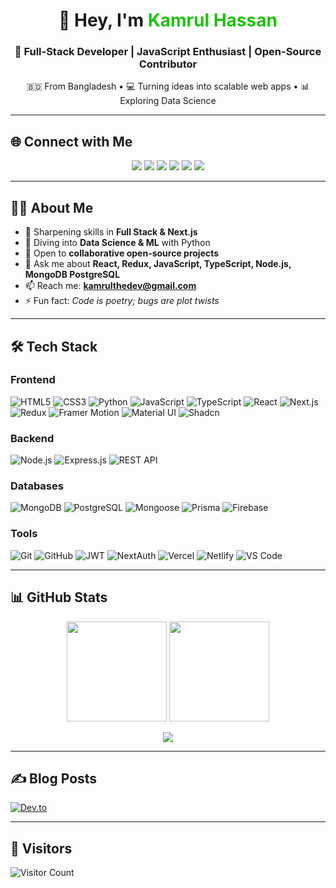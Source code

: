 <h1 align="center">👋 Hey, I'm <span style="color:#20C20E">Kamrul Hassan</span></h1>

<h3 align="center">🚀 Full-Stack Developer | JavaScript Enthusiast | Open-Source Contributor</h3>
<p align="center">
  🇧🇩 From Bangladesh • 💻 Turning ideas into scalable web apps • 📊 Exploring Data Science
</p>

---

## 🌐 Connect with Me
<p align="center">
  <a href="https://www.linkedin.com/in/kamrul-hassan68/"><img src="https://img.shields.io/badge/LinkedIn-0A66C2?style=flat-square&logo=linkedin&logoColor=white"/></a>
  <a href="https://dev.to/kamrulthedev"><img src="https://img.shields.io/badge/Dev.to-000000?style=flat-square&logo=dev.to&logoColor=white"/></a>
  <a href="https://x.com/kamrulhassan68"><img src="https://img.shields.io/badge/Twitter-1DA1F2?style=flat-square&logo=twitter&logoColor=white"/></a>
  <a href="https://www.youtube.com/@KamrulHasan-ue7xo"><img src="https://img.shields.io/badge/YouTube-FF0000?style=flat-square&logo=youtube&logoColor=white"/></a>
  <a href="https://www.facebook.com/kamrulscripts"><img src="https://img.shields.io/badge/Facebook-1877F2?style=flat-square&logo=facebook&logoColor=white"/></a>
  <a href="https://www.instagram.com/kamrulscripts"><img src="https://img.shields.io/badge/Instagram-E4405F?style=flat-square&logo=instagram&logoColor=white"/></a>
</p>

---

## 👨‍💻 About Me
- 🔭 Sharpening skills in **Full Stack & Next.js**  
- 🌱 Diving into **Data Science & ML** with Python  
- 👯 Open to **collaborative open-source projects**  
- 💬 Ask me about **React, Redux, JavaScript, TypeScript, Node.js, MongoDB PostgreSQL**  
- 📫 Reach me: **kamrulthedev@gmail.com**  
- ⚡ Fun fact: *Code is poetry; bugs are plot twists*  

---

## 🛠️ Tech Stack

### Frontend
![HTML5](https://img.shields.io/badge/HTML5-E34F26?style=for-the-badge&logo=html5&logoColor=white)
![CSS3](https://img.shields.io/badge/CSS3-1572B6?style=for-the-badge&logo=css3&logoColor=white)
![Python](https://img.shields.io/badge/Python-3670A0?style=for-the-badge&logo=python&logoColor=ffdd54)
![JavaScript](https://img.shields.io/badge/JavaScript-F7DF1E?style=for-the-badge&logo=javascript&logoColor=black)
![TypeScript](https://img.shields.io/badge/TypeScript-007ACC?style=for-the-badge&logo=typescript&logoColor=white)
![React](https://img.shields.io/badge/React-20232A?style=for-the-badge&logo=react&logoColor=61DAFB)
![Next.js](https://img.shields.io/badge/Next.js-000000?style=for-the-badge&logo=nextdotjs&logoColor=white)
![Redux](https://img.shields.io/badge/Redux-764ABC?style=for-the-badge&logo=redux&logoColor=white)
![Framer Motion](https://img.shields.io/badge/Framer_Motion-0055FF?style=for-the-badge&logo=framer&logoColor=white)
![Material UI](https://img.shields.io/badge/Material_UI-0081CB?style=for-the-badge&logo=mui&logoColor=white)
![Shadcn](https://img.shields.io/badge/Shadcn_UI-000000?style=for-the-badge&logo=tailwindcss&logoColor=white)

### Backend
![Node.js](https://img.shields.io/badge/Node.js-339933?style=for-the-badge&logo=nodedotjs&logoColor=white)
![Express.js](https://img.shields.io/badge/Express.js-000000?style=for-the-badge&logo=express&logoColor=white)
![REST API](https://img.shields.io/badge/REST_API-02569B?style=for-the-badge&logo=api&logoColor=white)

### Databases
![MongoDB](https://img.shields.io/badge/MongoDB-47A248?style=for-the-badge&logo=mongodb&logoColor=white)
![PostgreSQL](https://img.shields.io/badge/PostgreSQL-336791?style=for-the-badge&logo=postgresql&logoColor=white)
![Mongoose](https://img.shields.io/badge/Mongoose-880000?style=for-the-badge&logo=mongoose&logoColor=white)
![Prisma](https://img.shields.io/badge/Prisma-2D3748?style=for-the-badge&logo=prisma&logoColor=white)
![Firebase](https://img.shields.io/badge/Firebase-FFCA28?style=for-the-badge&logo=firebase&logoColor=black)

### Tools
![Git](https://img.shields.io/badge/Git-F05032?style=for-the-badge&logo=git&logoColor=white)
![GitHub](https://img.shields.io/badge/GitHub-181717?style=for-the-badge&logo=github&logoColor=white)
![JWT](https://img.shields.io/badge/JWT-000000?style=for-the-badge&logo=jsonwebtokens&logoColor=white)
![NextAuth](https://img.shields.io/badge/NextAuth-000000?style=for-the-badge&logo=next.js&logoColor=white)
![Vercel](https://img.shields.io/badge/Vercel-000000?style=for-the-badge&logo=vercel&logoColor=white)
![Netlify](https://img.shields.io/badge/Netlify-00C7B7?style=for-the-badge&logo=netlify&logoColor=white)
![VS Code](https://img.shields.io/badge/VS_Code-007ACC?style=for-the-badge&logo=visualstudiocode&logoColor=white)

---

## 📊 GitHub Stats
<p align="center">
  <!-- Profile Stats -->
  <img src="https://github-readme-stats.vercel.app/api?username=kamrulthedev&show_icons=true&theme=tokyonight&hide_border=true&cache_seconds=1800" height="160"/>
  
  <!-- Streak Stats -->
  <img src="https://streak-stats.demolab.com/?user=kamrulthedev&theme=tokyonight&hide_border=true" height="160"/>
</p>

<p align="center">
  <!-- Top Languages -->
  <img src="https://github-readme-stats.vercel.app/api/top-langs/?username=kamrulthedev&layout=compact&theme=tokyonight&hide_border=true&cache_seconds=1800"/>
</p>


---

## ✍️ Blog Posts
[![Dev.to](https://img.shields.io/badge/Dev.to-Blog-0A0A0A?style=for-the-badge&logo=dev.to&logoColor=white)](https://dev.to/kamrulthedev)

---

## 👀 Visitors
![Visitor Count](https://komarev.com/ghpvc/?username=kamrulthedev&color=20C20E&style=flat-square)


